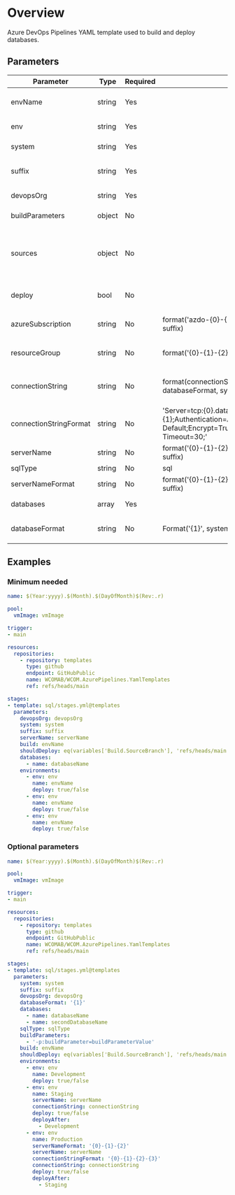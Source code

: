 # Overview

Azure DevOps Pipelines YAML template used to build and deploy databases.

## Parameters

 **Parameter**          | **Type** | **Required** | **Default value**                                                                                                                                                       | **Description**                                             
------------------------|----------|--------------|-------------------------------------------------------------------------------------------------------------------------------------------------------------------------|-------------------------------------------------------------
 envName                | string   | Yes          |                                                                                                                                                                         | The target environment name.                                
 env                    | string   | Yes          |                                                                                                                                                                         | The target environment.                                     
 system                 | string   | Yes          |                                                                                                                                                                         | The target system.                                          
 suffix                 | string   | Yes          |                                                                                                                                                                         | The resource name suffix.                                   
 devopsOrg              | string   | Yes          |                                                                                                                                                                         | The devops organisation.                                    
 buildParameters        | object   | No           |                                                                                                                                                                         | Build Parameters.                                           
 sources                | object   | No           |                                                                                                                                                                         | NuGet feeds to authenticate against and optionally push to. 
 deploy                 | bool     | No           |                                                                                                                                                                         | Allow deploy to resource group.                             
 azureSubscription      | string   | No           | format('azdo-{0}-{1}-{2}-{3}', devopsOrg, system, env, suffix)                                                                                                          | The Azure Subscription name.                                
 resourceGroup          | string   | No           | format('{0}-{1}-{2}', system, env, suffix)                                                                                                                              | The resource group name.                                    
 connectionString       | string   | No           | format(connectionStringFormat, serverName, databaseFormat, system, env, suffix)                                                                                         | String to connect to Azure Sql database.                    
 connectionStringFormat | string   | No           | 'Server=tcp:{0}.database.windows.net,1433;Initial Catalog={1};Authentication=Active Directory Default;Encrypt=True;TrustServerCertificate=False;Connection Timeout=30;' | Format of connection string.                                
 serverName             | string   | No           | format('{0}-{1}-{2}-{3}-{4}', system, serverName, 'sql', env, suffix)                                                                                                   | Server name.                                                
 sqlType                | string   | No           | sql                                                                                                                                                                     |                                                             
 serverNameFormat       | string   | No           | format('{0}-{1}-{2}-{3}-{4}', system, serverName, 'sql', env, suffix)                                                                                                   | Format of server name.                                      
 databases              | array    | Yes          |                                                                                                                                                                         | Array of databases.                                         
 databaseFormat         | string   | No           | Format('{1}', system, databaseName, env, suffix)                                                                                                                        | Format of database name. 

## Examples

### Minimum needed

```yaml
name: $(Year:yyyy).$(Month).$(DayOfMonth)$(Rev:.r)

pool:
  vmImage: vmImage

trigger:
- main

resources:
  repositories:
    - repository: templates
      type: github
      endpoint: GitHubPublic
      name: WCOMAB/WCOM.AzurePipelines.YamlTemplates
      ref: refs/heads/main

stages:
- template: sql/stages.yml@templates
  parameters:
    devopsOrg: devopsOrg
    system: system
    suffix: suffix
    serverName: serverName
    build: envName
    shouldDeploy: eq(variables['Build.SourceBranch'], 'refs/heads/main')
    databases:
      - name: databaseName
    environments:
      - env: env
        name: envName
        deploy: true/false
      - env: env
        name: envName
        deploy: true/false
      - env: env
        name: envName
        deploy: true/false
```

### Optional parameters

```yaml
name: $(Year:yyyy).$(Month).$(DayOfMonth)$(Rev:.r)

pool:
  vmImage: vmImage

trigger:
- main

resources:
  repositories:
    - repository: templates
      type: github
      endpoint: GitHubPublic
      name: WCOMAB/WCOM.AzurePipelines.YamlTemplates
      ref: refs/heads/main

stages:
- template: sql/stages.yml@templates
  parameters:
    system: system
    suffix: suffix
    devopsOrg: devopsOrg
    databaseFormat: '{1}'
    databases:
      - name: databaseName
      - name: secondDatabaseName
    sqlType: sqlType
    buildParameters:
      - '-p:buildParameter=buildParameterValue'
    build: envName
    shouldDeploy: eq(variables['Build.SourceBranch'], 'refs/heads/main')
    environments:
      - env: env
        name: Development
        deploy: true/false
      - env: env
        name: Staging
        serverName: serverName
        connectionString: connectionString
        deploy: true/false
        deployAfter:
          - Development
      - env: env
        name: Production
        serverNameFormat: '{0}-{1}-{2}'
        serverName: serverName
        connectionStringFormat: '{0}-{1}-{2}-{3}'
        connectionString: connectionString
        deploy: true/false
        deployAfter:
          - Staging
```